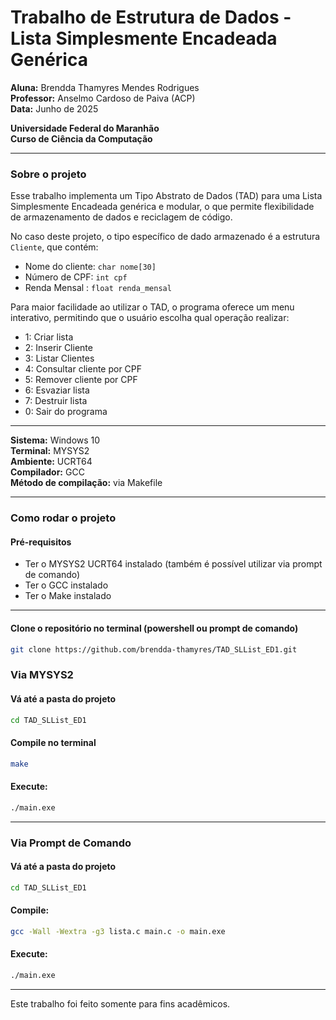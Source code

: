 # Trabalho de Estrutura de Dados - Lista Simplesmente Encadeada Genérica

**Aluna:** Brendda Thamyres Mendes Rodrigues  
**Professor:** Anselmo Cardoso de Paiva (ACP)  
**Data:** Junho de 2025

**Universidade Federal do Maranhão**  
**Curso de Ciência da Computação**

---

### Sobre o projeto

Esse trabalho implementa um Tipo Abstrato de Dados (TAD) para uma Lista Simplesmente Encadeada genérica e modular, o que permite flexibilidade de armazenamento de dados e reciclagem de código.

No caso deste projeto, o tipo específico de dado armazenado é a estrutura `Cliente`, que contém:

- Nome do cliente: `char nome[30]`
- Número de CPF: `int cpf`
- Renda Mensal : `float renda_mensal`

Para maior facilidade ao utilizar o TAD, o programa oferece um menu interativo, permitindo que o usuário escolha qual operação realizar:
- 1: Criar lista
- 2: Inserir Cliente
- 3: Listar Clientes
- 4: Consultar cliente por CPF
- 5: Remover cliente por CPF
- 6: Esvaziar lista
- 7: Destruir lista
- 0: Sair do programa

---

**Sistema:** Windows 10  
**Terminal:** MYSYS2  
**Ambiente:** UCRT64  
**Compilador:** GCC  
**Método de compilação:** via Makefile  

---

### Como rodar o projeto

#### Pré-requisitos

- Ter o MYSYS2 UCRT64 instalado (também é possível utilizar via prompt de comando)
- Ter o GCC instalado
- Ter o Make instalado

---

#### Clone o repositório no terminal (powershell ou prompt de comando)

```bash
git clone https://github.com/brendda-thamyres/TAD_SLList_ED1.git
````

### Via MYSYS2

#### Vá até a pasta do projeto

```bash
cd TAD_SLList_ED1
```

#### Compile no terminal

```bash
make
```

#### Execute:

```bash
./main.exe
```

---

### Via Prompt de Comando

#### Vá até a pasta do projeto

```bash
cd TAD_SLList_ED1
```

#### Compile:

```bash
gcc -Wall -Wextra -g3 lista.c main.c -o main.exe
```

#### Execute:

```bash
./main.exe
```

--- 
Este trabalho foi feito somente para fins acadêmicos.
